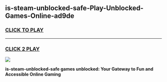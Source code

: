 
## is-steam-unblocked-safe-Play-Unblocked-Games-Online-ad9de
<h3>
<a href="https://premium76.site?title=is-steam-unblocked-safe&ref=25A">CLICK TO PLAY</a></h3>
<hr>

<h3>
<a href="https://premium76.site?title=is-steam-unblocked-safe&ref=25A">CLICK 2 PLAY</a>
  
</h3>

<a href="https://premium76.site?title=is-steam-unblocked-safe&ref=25A"><img src="https://clearcache.store/games.png"></a>


**is-steam-unblocked-safe games unblocked: Your Gateway to Fun and Accessible Online Gaming**
